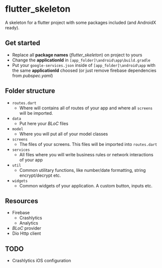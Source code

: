 # flutter_skeleton

A skeleton for a flutter project with some packages included (and AndroidX ready).

## Get started

- Replace all **package names** (_flutter_skeleton_) on project to yours
- Change the **applicationId** in `[app_folder]\android\app\build.gradle`
- Put your `google-services.json` inside of `[app_folder]\android\app` with the same **applicationId** choosed (or just remove firebase dependencies from _pubspec.yaml_)

## Folder structure

- `routes.dart`
  - Where will contains all of routes of your app and where all `screens` will be imported.
- `data`
  - Put here your _BLoC_ files
- `model`
  - Where you will put all of your model classes
- `screens`
  - The files of your screens. This files will be imported into `routes.dart`
- `services`
  - All files where you will write business rules or network interactions of your app
- `util`
  - Common utilitary functions, like number/date formatting, string encrypt/decrypt etc.
- `widgets`
  - Common widgets of your application. A custom button, inputs etc.

## Resources

- Firebase
  - Crashlytics
  - Analytics
- _BLoC_ provider
- Dio Http client

## TODO

- Crashlytics iOS configuration